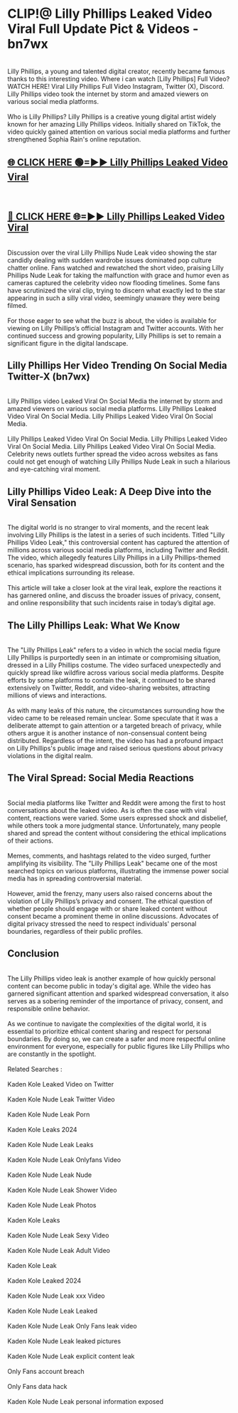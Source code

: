 # CLIP!@ Lilly Phillips Leaked Video Viral Full Update Pict & Videos - bn7wx
<br>
Lilly Phillips, a young and talented digital creator, recently became famous thanks to this interesting video. Where i can watch [Lilly Phillips] Full Video? WATCH HERE! Viral Lilly Phillips Full Video Instagram, Twitter (X), Discord. Lilly Phillips video took the internet by storm and amazed viewers on various social media platforms.
<br><br>
Who is Lilly Phillips? Lilly Phillips is a creative young digital artist widely known for her amazing Lilly Phillips videos. Initially shared on TikTok, the video quickly gained attention on various social media platforms and further strengthened Sophia Rain's online reputation.
<br>
<h2><a href="https://bestclip.site?title=Lilly_Phillips">🌐 CLICK HERE 🟢=►► Lilly Phillips Leaked Video Viral</a></h2>
<br>
<h2><a href="https://bestclip.site?title=Lilly_Phillips">🔴 CLICK HERE 🌐=►► Lilly Phillips Leaked Video Viral</a></h2>
<br>
Discussion over the viral Lilly Phillips Nude Leak video showing the star candidly dealing with sudden wardrobe issues dominated pop culture chatter online. Fans watched and rewatched the short video, praising Lilly Phillips Nude Leak for taking the malfunction with grace and humor even as cameras captured the celebrity video now flooding timelines. Some fans have scrutinized the viral clip, trying to discern what exactly led to the star appearing in such a silly viral video, seemingly unaware they were being filmed.
<br><br>
For those eager to see what the buzz is about, the video is available for viewing on Lilly Phillips’s official Instagram and Twitter accounts. With her continued success and growing popularity, Lilly Phillips is set to remain a significant figure in the digital landscape.
<br>
<h2>Lilly Phillips Her Video Trending On Social Media Twitter-X (bn7wx)</h2>
<br>
Lilly Phillips video Leaked Viral On Social Media the internet by storm and amazed viewers on various social media platforms. Lilly Phillips Leaked Video Viral On Social Media. Lilly Phillips Leaked Video Viral On Social Media.
<br><br>
Lilly Phillips Leaked Video Viral On Social Media. Lilly Phillips Leaked Video Viral On Social Media. Lilly Phillips Leaked Video Viral On Social Media. Celebrity news outlets further spread the video across websites as fans could not get enough of watching Lilly Phillips Nude Leak in such a hilarious and eye-catching viral moment.
<br>
<h2>Lilly Phillips Video Leak: A Deep Dive into the Viral Sensation</h2>
<br>
The digital world is no stranger to viral moments, and the recent leak involving Lilly Phillips is the latest in a series of such incidents. Titled "Lilly Phillips Video Leak," this controversial content has captured the attention of millions across various social media platforms, including Twitter and Reddit. The video, which allegedly features Lilly Phillips in a Lilly Phillips-themed scenario, has sparked widespread discussion, both for its content and the ethical implications surrounding its release.
<br><br>
This article will take a closer look at the viral leak, explore the reactions it has garnered online, and discuss the broader issues of privacy, consent, and online responsibility that such incidents raise in today’s digital age.
<br>
<h2>The Lilly Phillips Leak: What We Know</h2>
<br>
The "Lilly Phillips Leak" refers to a video in which the social media figure Lilly Phillips is purportedly seen in an intimate or compromising situation, dressed in a Lilly Phillips costume. The video surfaced unexpectedly and quickly spread like wildfire across various social media platforms. Despite efforts by some platforms to contain the leak, it continued to be shared extensively on Twitter, Reddit, and video-sharing websites, attracting millions of views and interactions.
<br><br>
As with many leaks of this nature, the circumstances surrounding how the video came to be released remain unclear. Some speculate that it was a deliberate attempt to gain attention or a targeted breach of privacy, while others argue it is another instance of non-consensual content being distributed. Regardless of the intent, the video has had a profound impact on Lilly Phillips's public image and raised serious questions about privacy violations in the digital realm.
<br>
<h2>The Viral Spread: Social Media Reactions</h2>
<br>
Social media platforms like Twitter and Reddit were among the first to host conversations about the leaked video. As is often the case with viral content, reactions were varied. Some users expressed shock and disbelief, while others took a more judgmental stance. Unfortunately, many people shared and spread the content without considering the ethical implications of their actions.
<br><br>
Memes, comments, and hashtags related to the video surged, further amplifying its visibility. The "Lilly Phillips Leak" became one of the most searched topics on various platforms, illustrating the immense power social media has in spreading controversial material.
<br><br>
However, amid the frenzy, many users also raised concerns about the violation of Lilly Phillips’s privacy and consent. The ethical question of whether people should engage with or share leaked content without consent became a prominent theme in online discussions. Advocates of digital privacy stressed the need to respect individuals' personal boundaries, regardless of their public profiles.
<br>
<h2>Conclusion</h2>
<br>
The Lilly Phillips video leak is another example of how quickly personal content can become public in today's digital age. While the video has garnered significant attention and sparked widespread conversation, it also serves as a sobering reminder of the importance of privacy, consent, and responsible online behavior.
<br><br>
As we continue to navigate the complexities of the digital world, it is essential to prioritize ethical content sharing and respect for personal boundaries. By doing so, we can create a safer and more respectful online environment for everyone, especially for public figures like Lilly Phillips who are constantly in the spotlight.
<br><br>
Related Searches :
<br><br>
Kaden Kole Leaked Video on Twitter
<br><br>
Kaden Kole Nude Leak Twitter Video
<br><br>
Kaden Kole Nude Leak Porn
<br><br>
Kaden Kole Leaks 2024
<br><br>
Kaden Kole Nude Leak Leaks
<br><br>
Kaden Kole Nude Leak Onlyfans Video
<br><br>
Kaden Kole Nude Leak Nude
<br><br>
Kaden Kole Nude Leak Shower Video
<br><br>
Kaden Kole Nude Leak Photos
<br><br>
Kaden Kole Leaks
<br><br>
Kaden Kole Nude Leak Sexy Video
<br><br>
Kaden Kole Nude Leak Adult Video
<br><br>
Kaden Kole Leak
<br><br>
Kaden Kole Leaked 2024
<br><br>
Kaden Kole Nude Leak xxx Video
<br><br>
Kaden Kole Nude Leak Leaked
<br><br>
Kaden Kole Nude Leak Only Fans leak video
<br><br>
Kaden Kole Nude Leak leaked pictures
<br><br>
Kaden Kole Nude Leak explicit content leak
<br><br>
Only Fans account breach
<br><br>
Only Fans data hack
<br><br>
Kaden Kole Nude Leak personal information exposed